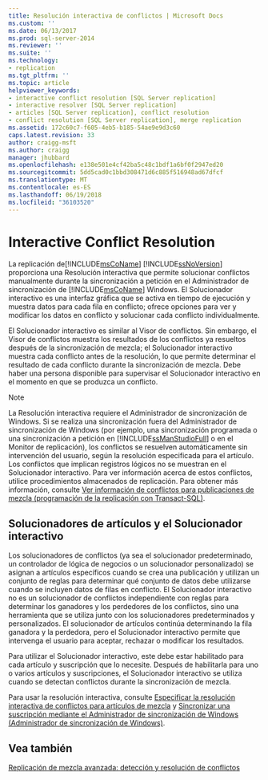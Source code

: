 ```yaml
---
title: Resolución interactiva de conflictos | Microsoft Docs
ms.custom: ''
ms.date: 06/13/2017
ms.prod: sql-server-2014
ms.reviewer: ''
ms.suite: ''
ms.technology:
- replication
ms.tgt_pltfrm: ''
ms.topic: article
helpviewer_keywords:
- interactive conflict resolution [SQL Server replication]
- interactive resolver [SQL Server replication]
- articles [SQL Server replication], conflict resolution
- conflict resolution [SQL Server replication], merge replication
ms.assetid: 172c60c7-f605-4eb5-b185-54ae9e9d3c60
caps.latest.revision: 33
author: craigg-msft
ms.author: craigg
manager: jhubbard
ms.openlocfilehash: e138e501e4cf42ba5c48c1bdf1a6bf0f2947ed20
ms.sourcegitcommit: 5dd5cad0c1bbd308471d6c885f516948ad67dfcf
ms.translationtype: MT
ms.contentlocale: es-ES
ms.lasthandoff: 06/19/2018
ms.locfileid: "36103520"
---
```

# <a name="interactive-conflict-resolution"></a>Interactive Conflict Resolution
  La replicación de[!INCLUDE[msCoName](../../../includes/msconame-md.md)] [!INCLUDE[ssNoVersion](../../../includes/ssnoversion-md.md)] proporciona una Resolución interactiva que permite solucionar conflictos manualmente durante la sincronización a petición en el Administrador de sincronización de [!INCLUDE[msCoName](../../../includes/msconame-md.md)] Windows. El Solucionador interactivo es una interfaz gráfica que se activa en tiempo de ejecución y muestra datos para cada fila en conflicto; ofrece opciones para ver y modificar los datos en conflicto y solucionar cada conflicto individualmente.  
  
 El Solucionador interactivo es similar al Visor de conflictos. Sin embargo, el Visor de conflictos muestra los resultados de los conflictos ya resueltos después de la sincronización de mezcla; el Solucionador interactivo muestra cada conflicto antes de la resolución, lo que permite determinar el resultado de cada conflicto durante la sincronización de mezcla. Debe haber una persona disponible para supervisar el Solucionador interactivo en el momento en que se produzca un conflicto.  
  
> [!NOTE]  
>  La Resolución interactiva requiere el Administrador de sincronización de Windows. Si se realiza una sincronización fuera del Administrador de sincronización de Windows (por ejemplo, una sincronización programada o una sincronización a petición en [!INCLUDE[ssManStudioFull](../../../includes/ssmanstudiofull-md.md)] o en el Monitor de replicación), los conflictos se resuelven automáticamente sin intervención del usuario, según la resolución especificada para el artículo. Los conflictos que implican registros lógicos no se muestran en el Solucionador interactivo. Para ver información acerca de estos conflictos, utilice procedimientos almacenados de replicación. Para obtener más información, consulte [Ver información de conflictos para publicaciones de mezcla &#40;programación de la replicación con Transact-SQL&#41;](../view-conflict-information-for-merge-publications.md).  
  
## <a name="article-resolvers-and-the-interactive-resolver"></a>Solucionadores de artículos y el Solucionador interactivo  
 Los solucionadores de conflictos (ya sea el solucionador predeterminado, un controlador de lógica de negocios o un solucionador personalizado) se asignan a artículos específicos cuando se crea una publicación y utilizan un conjunto de reglas para determinar qué conjunto de datos debe utilizarse cuando se incluyen datos de filas en conflicto. El Solucionador interactivo no es un solucionador de conflictos independiente con reglas para determinar los ganadores y los perdedores de los conflictos, sino una herramienta que se utiliza junto con los solucionadores predeterminados y personalizados. El solucionador de artículos continúa determinando la fila ganadora y la perdedora, pero el Solucionador interactivo permite que intervenga el usuario para aceptar, rechazar o modificar los resultados.  
  
 Para utilizar el Solucionador interactivo, este debe estar habilitado para cada artículo y suscripción que lo necesite. Después de habilitarla para uno o varios artículos y suscripciones, el Solucionador interactivo se utiliza cuando se detectan conflictos durante la sincronización de mezcla.  
  
 Para usar la resolución interactiva, consulte [Especificar la resolución interactiva de conflictos para artículos de mezcla](../publish/specify-interactive-conflict-resolution-for-merge-articles.md) y [Sincronizar una suscripción mediante el Administrador de sincronización de Windows &#40;Administrador de sincronización de Windows&#41;](../synchronize-a-subscription-using-windows-synchronization-manager.md).  
  
## <a name="see-also"></a>Vea también  
 [Replicación de mezcla avanzada: detección y resolución de conflictos](advanced-merge-replication-conflict-detection-and-resolution.md)  
  
  